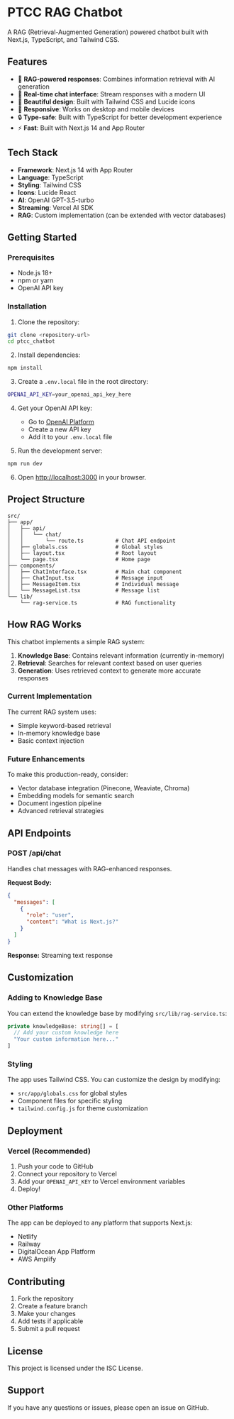 # PTCC RAG Chatbot

A RAG (Retrieval-Augmented Generation) powered chatbot built with Next.js, TypeScript, and Tailwind CSS.

## Features

- 🤖 **RAG-powered responses**: Combines information retrieval with AI generation
- 💬 **Real-time chat interface**: Stream responses with a modern UI
- 🎨 **Beautiful design**: Built with Tailwind CSS and Lucide icons
- 📱 **Responsive**: Works on desktop and mobile devices
- 🔒 **Type-safe**: Built with TypeScript for better development experience
- ⚡ **Fast**: Built with Next.js 14 and App Router

## Tech Stack

- **Framework**: Next.js 14 with App Router
- **Language**: TypeScript
- **Styling**: Tailwind CSS
- **Icons**: Lucide React
- **AI**: OpenAI GPT-3.5-turbo
- **Streaming**: Vercel AI SDK
- **RAG**: Custom implementation (can be extended with vector databases)

## Getting Started

### Prerequisites

- Node.js 18+ 
- npm or yarn
- OpenAI API key

### Installation

1. Clone the repository:
```bash
git clone <repository-url>
cd ptcc_chatbot
```

2. Install dependencies:
```bash
npm install
```

3. Create a `.env.local` file in the root directory:
```bash
OPENAI_API_KEY=your_openai_api_key_here
```

4. Get your OpenAI API key:
   - Go to [OpenAI Platform](https://platform.openai.com/api-keys)
   - Create a new API key
   - Add it to your `.env.local` file

5. Run the development server:
```bash
npm run dev
```

6. Open [http://localhost:3000](http://localhost:3000) in your browser.

## Project Structure

```
src/
├── app/
│   ├── api/
│   │   └── chat/
│   │       └── route.ts          # Chat API endpoint
│   ├── globals.css               # Global styles
│   ├── layout.tsx                # Root layout
│   └── page.tsx                  # Home page
├── components/
│   ├── ChatInterface.tsx         # Main chat component
│   ├── ChatInput.tsx             # Message input
│   ├── MessageItem.tsx           # Individual message
│   └── MessageList.tsx           # Message list
└── lib/
    └── rag-service.ts            # RAG functionality
```

## How RAG Works

This chatbot implements a simple RAG system:

1. **Knowledge Base**: Contains relevant information (currently in-memory)
2. **Retrieval**: Searches for relevant context based on user queries
3. **Generation**: Uses retrieved context to generate more accurate responses

### Current Implementation

The current RAG system uses:
- Simple keyword-based retrieval
- In-memory knowledge base
- Basic context injection

### Future Enhancements

To make this production-ready, consider:
- Vector database integration (Pinecone, Weaviate, Chroma)
- Embedding models for semantic search
- Document ingestion pipeline
- Advanced retrieval strategies

## API Endpoints

### POST /api/chat

Handles chat messages with RAG-enhanced responses.

**Request Body:**
```json
{
  "messages": [
    {
      "role": "user",
      "content": "What is Next.js?"
    }
  ]
}
```

**Response:** Streaming text response

## Customization

### Adding to Knowledge Base

You can extend the knowledge base by modifying `src/lib/rag-service.ts`:

```typescript
private knowledgeBase: string[] = [
  // Add your custom knowledge here
  "Your custom information here..."
]
```

### Styling

The app uses Tailwind CSS. You can customize the design by modifying:
- `src/app/globals.css` for global styles
- Component files for specific styling
- `tailwind.config.js` for theme customization

## Deployment

### Vercel (Recommended)

1. Push your code to GitHub
2. Connect your repository to Vercel
3. Add your `OPENAI_API_KEY` to Vercel environment variables
4. Deploy!

### Other Platforms

The app can be deployed to any platform that supports Next.js:
- Netlify
- Railway
- DigitalOcean App Platform
- AWS Amplify

## Contributing

1. Fork the repository
2. Create a feature branch
3. Make your changes
4. Add tests if applicable
5. Submit a pull request

## License

This project is licensed under the ISC License.

## Support

If you have any questions or issues, please open an issue on GitHub. 